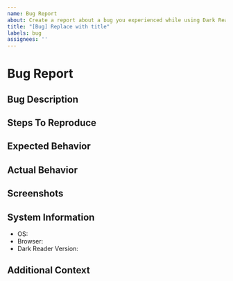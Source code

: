 ```yaml
---
name: Bug Report
about: Create a report about a bug you experienced while using Dark Reader.
title: "[Bug] Replace with title"
labels: bug
assignees: ''
---
```


<!--
  ⚠⚠ Do not delete this issue template or your issue will be ignored! ⚠⚠
  Thank you for taking the time to report a bug.
  First, please check:
  - can the issue be reproduced in a fresh browser profile?
  - is there an existing issue about this
  Please fill out every section of this report, removing any that are not needed.
  Finally, place a brief description in the title of this report.
-->


# Bug Report

## Bug Description
<!-- Provide a clear and concise description, which will allow us to troubleshoot this bug. -->

## Steps To Reproduce
<!-- Provide steps to reproduce the problem:
- Go to example.com.
- Hover over the third button in the bottom right.
- Observe its color.
-->

## Expected Behavior
<!-- Provide a clear and concise description of what you expected to happen. -->

## Actual Behavior
<!-- Provide a clear and concise description of what happened. -->

## Screenshots
<!-- If applicable, add screenshots to help explain this bug. -->

## System Information
<!--
  Specify the browser name and version as well as the Dark Reader version you are using.
  Please do an online search for help if you are not familiar with how to get this information.
-->

- OS: <!-- e.g. Windows, macOS, Linux -->
- Browser: <!-- e.g. Chrome 91, Firefox 90, Edge 91, Safari 14 -->
- Dark Reader Version: <!-- e.g. 4.9.34 -->

## Additional Context
<!-- Provide any additional information about this bug. -->
